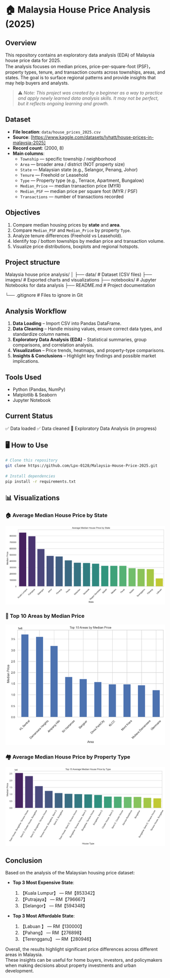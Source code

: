 # 🏠 Malaysia House Price Analysis (2025)

## Overview
This repository contains an exploratory data analysis (EDA) of Malaysia house price data for 2025.  
The analysis focuses on median prices, price-per-square-foot (PSF)，property types, tenure, and transaction counts across townships, areas, and states. The goal is to surface regional patterns and provide insights that may help buyers and analysts.

> ⚠️ *Note: This project was created by a beginner as a way to practice and apply newly learned data analysis skills. It may not be perfect, but it reflects ongoing learning and growth.*

## Dataset
- **File location**: `data/house_prices_2025.csv`
- **Source**: [https://www.kaggle.com/datasets/lyhatt/house-prices-in-malaysia-2025]
- **Record count**: (2000, 8)
- **Main columns**:
  - `Township` — specific township / neighborhood
  - `Area` — broader area / district (NOT property size)
  - `State` — Malaysian state (e.g., Selangor, Penang, Johor)
  - `Tenure` — Freehold or Leasehold
  - `Type` — Property type (e.g., Terrace, Apartment, Bungalow)
  - `Median_Price` — median transaction price (MYR)
  - `Median_PSF` — median price per square foot (MYR / PSF)
  - `Transactions` — number of transactions recorded

## Objectives
1. Compare median housing prices by **state** and **area**.  
2. Compare `Median_PSF` and `Median_Price` by property `Type`.  
3. Analyze tenure differences (Freehold vs Leasehold).  
4. Identify top / bottom townships by median price and transaction volume.  
5. Visualize price distributions, boxplots and regional hotspots.

## Project structure
Malaysia house price analysis/
│
├── data/ # Dataset (CSV files)
├── images/ # Exported charts and visualizations
├── notebooks/ # Jupyter Notebooks for data analysis
├── README.md # Project documentation

└── .gitignore # Files to ignore in Git

## Analysis Workflow
1. **Data Loading** – Import CSV into Pandas DataFrame.
2. **Data Cleaning** – Handle missing values, ensure correct data types, and standardize column names.
3. **Exploratory Data Analysis (EDA)** – Statistical summaries, group comparisons, and correlation analysis.
4. **Visualization** – Price trends, heatmaps, and property-type comparisons.
5. **Insights & Conclusions** – Highlight key findings and possible market implications.

## Tools Used
- Python (Pandas, NumPy)
- Matplotlib & Seaborn
- Jupyter Notebook

##  Current Status
✅ Data loaded
✅ Data cleaned
🔄 Exploratory Data Analysis (in progress)

## 🖥️ How to Use
```bash
# Clone this repository
git clone https://github.com/Lpx-0128/Malaysia-House-Price-2025.git

# Install dependencies
pip install -r requirements.txt
```

## 📊 Visualizations

### 🏠 Average Median House Price by State
![Average Price by State](images/Average-Median-House-Price-by-State.png)

### 📍 Top 10 Areas by Median Price
![Top 10 Areas](images/Top-10-Areas-by-Median-Price.png)

### 🏘️ Average Median House Price by Property Type
![Price by Property Type](images/Top-15-Average-Median-House-Price-by-Type.png)

## Conclusion

Based on the analysis of the Malaysian housing price dataset:

- **Top 3 Most Expensive State**:
  1. 【Kuala Lumpur】 — RM【853342】
  2. 【Putrajaya】 — RM【796667】
  3. 【Selangor】 — RM【594348】

- **Top 3 Most Affordable State**:
  1. 【Labuan 】 — RM【130000】
  2. 【Pahang】 — RM【276898】
  3. 【Terengganu】 — RM【280946】

Overall, the results highlight significant price differences across different areas in Malaysia.  
These insights can be useful for home buyers, investors, and policymakers when making decisions about property investments and urban development.


